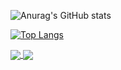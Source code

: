 

![Anurag's GitHub stats](https://github-readme-stats.vercel.app/api?username=AfiqIzzan&show_icons=true&theme=tokyonight)

[![Top Langs](https://github-readme-stats.vercel.app/api/top-langs/?username=AfiqIzzan&layout=compact)](https://github.com/AfiqIzzan/github-readme-stats)

<a href="https://github.com/AfiqIzzan/AfiqIzzan">
  <img align="center" src="https://github-readme-stats.vercel.app/api/pin/?username=AfiqIzzan&repo=github-readme-stats" />
</a>
<a href="https://github.com/AfiqIzzan/AfiqIzzan">
  <img align="center" src="https://github-readme-stats.vercel.app/api/pin/?username=AfiqIzzan&repo=convoychat" />
</a>

<!--
**AfiqIzzan/AfiqIzzan** is a ✨ _special_ ✨ repository because its `README.md` (this file) appears on your GitHub profile.

Here are some ideas to get you started:

- 🔭 I’m currently working on ...
- 🌱 I’m currently learning ...
- 👯 I’m looking to collaborate on ...
- 🤔 I’m looking for help with ...
- 💬 Ask me about ...
- 📫 How to reach me: ...
- 😄 Pronouns: ...
- ⚡ Fun fact: ...
-->
